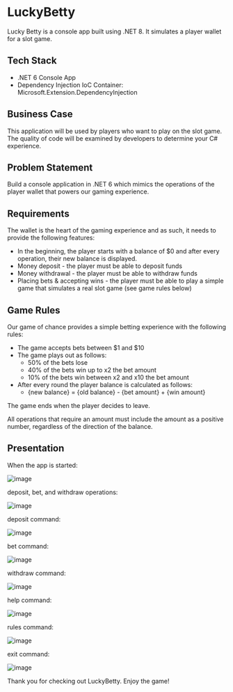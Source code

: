 # LuckyBetty
Lucky Betty is a console app built using .NET 8. It simulates a player wallet for a slot game.

## Tech Stack

- .NET 6 Console App
- Dependency Injection IoC Container: Microsoft.Extension.DependencyInjection

## Business Case

This application will be used by players who want to play on the slot game. The quality of code will be examined by developers to determine your C# experience.

## Problem Statement

Build a console application in .NET 6 which mimics the operations of the player wallet that powers our gaming experience.

## Requirements

The wallet is the heart of the gaming experience and as such, it needs to provide the following features:

- In the beginning, the player starts with a balance of $0 and after every operation, their new balance is displayed.
- Money deposit - the player must be able to deposit funds
- Money withdrawal - the player must be able to withdraw funds
- Placing bets & accepting wins - the player must be able to play a simple game that simulates a real slot game (see game rules below)

## Game Rules

Our game of chance provides a simple betting experience with the following rules:

- The game accepts bets between $1 and $10
- The game plays out as follows:
    - 50% of the bets lose
    - 40% of the bets win up to x2 the bet amount 
    - 10% of the bets win between x2 and x10 the bet amount
- After every round the player balance is calculated as follows:
    - {new balance} = {old balance} - {bet amount} + {win amount}

The game ends when the player decides to leave.

All operations that require an amount must include the amount as a positive number, regardless of the direction of the balance.

## Presentation

When the app is started:

![image](https://github.com/mimski/Csharp/assets/44443424/df0c20fa-990a-4234-89eb-942aa3dac732)

deposit, bet, and withdraw operations:

![image](https://github.com/mimski/Csharp/assets/44443424/e5b48014-cb67-4495-af4b-c17a051ae279)

deposit command:

![image](https://github.com/mimski/Csharp/assets/44443424/63f51011-165c-4114-a4c9-de3b22e1b3b9)

bet command: 

![image](https://github.com/mimski/Csharp/assets/44443424/c427f761-f56b-4f55-9748-8d852bce8f48)

withdraw command:

![image](https://github.com/mimski/Csharp/assets/44443424/5aa82600-18b6-42f2-958d-a9dc5452a749)

help command:

![image](https://github.com/mimski/Csharp/assets/44443424/7f1f07d8-1ddb-47fb-9d3e-65e3c5ee6e3a)

rules command:

![image](https://github.com/mimski/Csharp/assets/44443424/a5f21bde-9e5b-428f-ac29-0bf4332ee216)

exit command:

![image](https://github.com/mimski/LuckyBetty/assets/44443424/d754216b-a841-4d37-a6d6-f1c3da5be045)


Thank you for checking out LuckyBetty. Enjoy the game!
